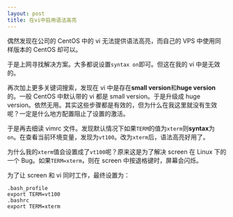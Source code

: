 ```yaml
---
layout: post
title: 在vi中启用语法高亮
---
```


偶然发现在公司的 CentOS 中的 vi 无法提供语法高亮，而自己的 VPS 中使用同样版本的 CentOS 却可以。

于是上网寻找解决方案。大多都说设置`syntax on`即可。但这在我的 vi 中是无效的。

再次加上更多关键词搜索，发现在 vi 中是存在**small version**和**huge version**的。一般 CentOS 中默认带的 vi 都是 small version。于是升级成 huge version。依然无用。其实这些步骤都是有效的，但为什么在我这里就没有生效呢？一定是什么地方配置阻止了设置的激活。

于是再去细读 vimrc 文件。发现默认情况下如果`TERM`的值为`xterm`则**syntax**为`on`。在查看当前环境变量，发现为`vt100`。改为`xterm`后，语法高亮好用了。

为什么我的`xterm`值会设置成了`vt100`呢？原来这是为了解决 screen 在 Linux 下的一个 Bug。如果`TERM=xterm`，则在 screen 中按退格键时，屏幕会闪烁。

为了让 screen 和 vi 同时工作，最终设置为：

```
.bash_profile
export TERM=vt100
.bashrc
export TERM=xterm
```

